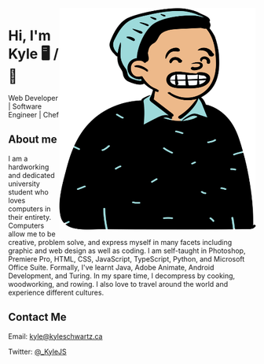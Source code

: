 <img align="right" width="400" height="450" src="./avatar.svg">


# Hi, I'm Kyle 🖥️ / 🍳
Web Developer | Software Engineer | Chef

## About me 

I am a hardworking and dedicated university student who loves computers in their entirety. Computers allow me to be creative, problem solve, and express myself in many facets including graphic and web design as well as coding. I am self-taught in Photoshop, Premiere Pro, HTML, CSS, JavaScript, TypeScript, Python, and Microsoft Office Suite. Formally, I've learnt Java, Adobe Animate, Android Development, and Turing. In my spare time, I decompress by cooking, woodworking, and rowing. I also love to travel around the world and experience different cultures.

## Contact Me

Email: [kyle@kyleschwartz.ca](kyle@kyleschwartz.ca)

Twitter: [@\_KyleJS](https://twitter.com/_kylejs)
